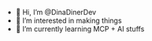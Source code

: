 - 👋 Hi, I’m @DinaDinerDev
- 👀 I’m interested in making things
- 🌱 I’m currently learning MCP + AI stuffs
